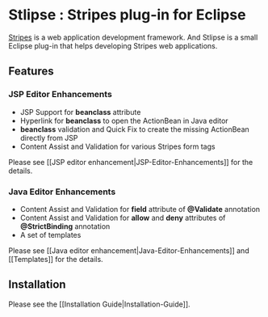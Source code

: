 Stlipse : Stripes plug-in for Eclipse
=======

[Stripes](http://www.stripesframework.org/) is a web application development framework.
And Stlipse is a small Eclipse plug-in that helps developing Stripes web applications.

## Features

### JSP Editor Enhancements

* JSP Support for __beanclass__ attribute
* Hyperlink for __beanclass__ to open the ActionBean in Java editor
* __beanclass__ validation and Quick Fix to create the missing ActionBean directly from JSP
* Content Assist and Validation for various Stripes form tags

Please see [[JSP editor enhancement|JSP-Editor-Enhancements]] for the details.

### Java Editor Enhancements

* Content Assist and Validation for __field__ attribute of __@Validate__ annotation
* Content Assist and Validation for __allow__ and __deny__ attributes of __@StrictBinding__ annotation
* A set of templates

Please see [[Java editor enhancement|Java-Editor-Enhancements]] and [[Templates]] for the details.

## Installation

Please see the [[Installation Guide|Installation-Guide]].
